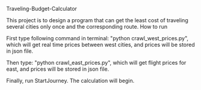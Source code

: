 Traveling-Budget-Calculator

This project is to design a program that can get the least cost of traveling several cities only once and the corresponding route.
How to run

First type following command in terminal: "python crawl_west_prices.py", which will get real time prices between west cities, and prices will be stored in json file.

Then type: "python crawl_east_prices.py", which will get flight prices for east, and prices will be stored in json file.

Finally, run StartJourney. The calculation will begin.

